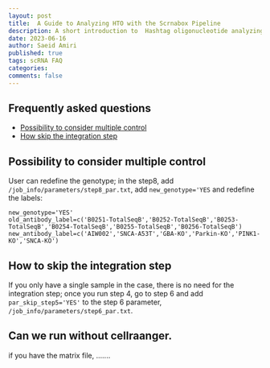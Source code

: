 ```yaml
---
layout: post
title:  A Guide to Analyzing HTO with the Scrnabox Pipeline
description: A short introduction to  Hashtag oligonucleotide analyzing using scrnabox pipeline
date: 2023-06-16
author: Saeid Amiri
published: true
tags: scRNA FAQ
categories: 
comments: false
---
```

## Frequently asked questions

- [Possibility to consider multiple control](#possibility-to-consider-multiple-control)
- [How skip the integration step](#how-skip-the-integration-step)

## Possibility to consider multiple control
User can redefine the genotype; in the step8, add `/job_info/parameters/step8_par.txt`, add `new_genotype='YES` and redefine the labels: 

```
new_genotype='YES'
old_antibody_label=c('B0251-TotalSeqB','B0252-TotalSeqB','B0253-TotalSeqB','B0254-TotalSeqB','B0255-TotalSeqB','B0256-TotalSeqB')
new_antibody_label=c('AIW002','SNCA-A53T','GBA-KO','Parkin-KO','PINK1-KO','SNCA-KO')
```

## How to skip the integration step
If you only have a single sample in the case, there is no need for the integration step; once you run step 4, go to step 6 and add `par_skip_step5='YES'` to the step 6 parameter, `/job_info/parameters/step6_par.txt`.

## Can we run without cellraanger. 
if you have the matrix file, .......
